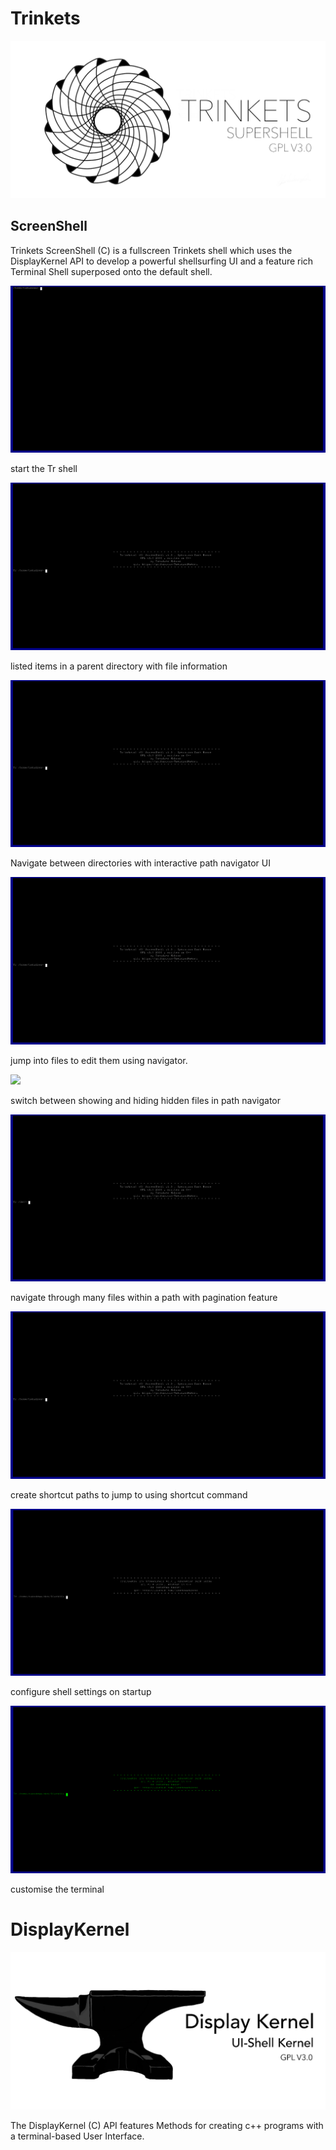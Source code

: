 # Trinkets

![](media/TrLogo.png)

## ScreenShell

Trinkets ScreenShell (C) is a fullscreen Trinkets shell which uses the DisplayKernel API to develop a powerful shellsurfing UI and a feature rich Terminal Shell superposed onto the default shell.

![](media/start-tr.gif)

start the Tr shell

![](media/tr-ls.gif)

listed items in a parent directory with file information

![](media/nd-cd.gif)

Navigate between directories with interactive path navigator UI

![](media/nd-edit-files.gif)

jump into files to edit them using navigator.

![](media/d-hidden.gif)

switch between showing and hiding hidden files in path navigator

![](media/nd-paginate.gif)

navigate through many files within a path with pagination feature

![](media/sc-add.gif)

create shortcut paths to jump to using shortcut command

![](media/configure-on-startup.gif)

configure shell settings on startup

![](media/change-themes.gif)

customise the terminal

# DisplayKernel

![](media/DisplayKernelLogo.png)

The DisplayKernel (C) API features Methods for creating c++ programs with a terminal-based User Interface.

